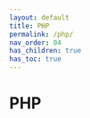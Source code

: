 ```yaml
---
layout: default
title: PHP
permalink: /php/
nav_order: 04
has_children: true
has_toc: true
---
```


# PHP

